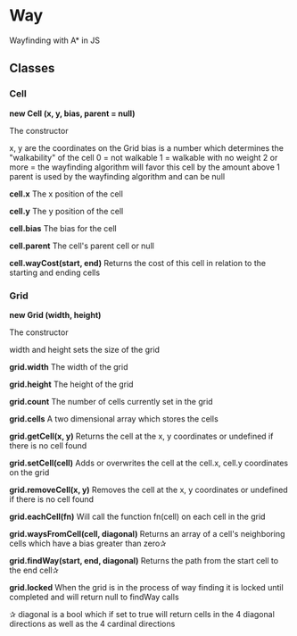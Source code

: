 # Way
Wayfinding with A* in JS

## Classes

### Cell

**new Cell (x, y, bias, parent = null)**

The constructor

x, y are the coordinates on the Grid
bias is a number which determines the "walkability" of the cell
  0 = not walkable
  1 = walkable with no weight
  2 or more = the wayfinding algorithm will favor this cell by the amount above 1
parent is used by the wayfinding algorithm and can be null

**cell.x**
The x position of the cell

**cell.y**
The y position of the cell

**cell.bias**
The bias for the cell

**cell.parent**
The cell's parent cell or null

**cell.wayCost(start, end)**
Returns the cost of this cell in relation to the starting and ending cells


### Grid

**new Grid (width, height)**

The constructor

width and height sets the size of the grid

**grid.width**
The width of the grid

**grid.height**
The height of the grid

**grid.count**
The number of cells currently set in the grid

**grid.cells**
A two dimensional array which stores the cells

**grid.getCell(x, y)**
Returns the cell at the x, y coordinates or undefined if there is no cell found

**grid.setCell(cell)**
Adds or overwrites the cell at the cell.x, cell.y coordinates on the grid

**grid.removeCell(x, y)**
Removes the cell at the x, y coordinates or undefined if there is no cell found

**grid.eachCell(fn)**
Will call the function fn(cell) on each cell in the grid

**grid.waysFromCell(cell, diagonal)**
Returns an array of a cell's neighboring cells which have a bias greater than zero✰

**grid.findWay(start, end, diagonal)**
Returns the path from the start cell to the end cell✰

**grid.locked**
When the grid is in the process of way finding it is locked until completed and will return null to findWay calls


✰ diagonal is a bool which if set to true will return cells in the 4 diagonal directions as well as the 4 cardinal directions
